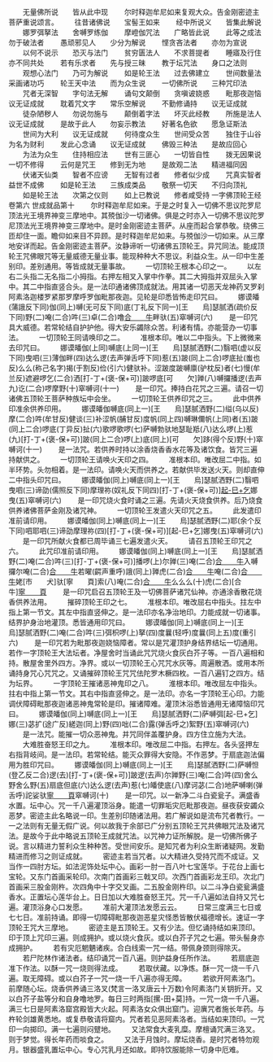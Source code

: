 <!-- { "loadSidebar": true } -->
　　无量佛所说　　皆从此中现
　　尔时释迦牟尼如来复观大众。告金刚密迹主菩萨重说颂言。
　　往昔诸佛说　　宝髻王如来
　　经中所说义　　皆集此解说
　　娜罗弭拏法　　舍嚩罗练伽
　　摩嶝伽咒法　　广略皆此说
　　此等之成法　　勿于破法者
　　愚顽邪见人　　少分为解说
　　悭贪吝法者　　亦勿为宣说
　　以何不说示　　恐灭与法门
　　贫穷匮法人　　不求菩提者
　　睡寤及行住　　亦不同共处
　　若有乐求者　　先与授三昧
　　教于坛咒法　　身口之法则
　　观想心法门　　乃可为解说
　　如是轮王法　　过去佛建立
　　世间数量法　　采画诸功巧
　　轮王天中法　　而为众生说
　　一切佛所说　　三种咒印法
　　咒者无深智　　字句法无解
　　诵句文颠倒　　贪嗔诐娆惑
　　毗那夜迦恼　　议无证成就
　　耽着咒文字　　常乐空解说
　　不勤修诵持　　议无证成就
　　徒杂陋秽人　　勿说勿施与
　　颠倒着字法　　坏灭此经教
　　所施是法人　　议无证成就
　　是故于此人　　勿妄示教法
　　好著名色欲　　愿急证斯法
　　世间为大利　　议无证成就
　　何待度众生　　世间受众苦
　　独住于山谷　　为名为财利
　　发此心念诵　　议无证成就
　　佛毁三种法　　是故应回心
　　为法为众生　　住持相应法
　　世有三匪心　　一切皆自性
　　拨无因果说　　一切不修得
　　云何是咒王　　修到无为地
　　是故观二法　　精进福同因
　　伏诸天仙类　　智者不应谤
　　无智有过者　　修者似少成
　　咒真实智者　　益世不成佛
　　如是轮王法　　三族成类品
　　敬祭一切天　　不归向顶礼
　　如是轮王法　　次第之仪则
　　如上已教说　　修者咸受持
一字佛顶轮王经卷第六
世成就品第十
　　尔时释迦牟尼如来。于是之时复入一切佛不思议陀罗尼顶法光王境界神变三摩地中。其殑伽沙一切诸佛。俱是之时亦入一切佛不思议陀罗尼顶法光王境界神变三摩地中。是时金刚密迹主菩萨。从座而起合掌恭敬。绕佛三匝却住一面。瞻仰如来目不异顾。是时释迦牟尼如来。与殑伽沙一切如来。从三摩地安详而起。告金刚密迹主菩萨。汝静谛听一切诸佛五顶轮王。异咒同法。能成顶轮王咒佛眼咒等无量威德无量业事。能现种种大不思议。利益众生。从一印中生差别印。差别通用。等皆成就无量事故。
　　一切顶轮王根本心印之一。
　　以左右二头指二无名指二小拇指。右押左相叉入掌中作拳。其二大拇指并双屈头入掌中。其二中指直竖合头。是一法印通诸佛顶成就法。用其诸一切恶天龙神药叉罗刹阿素洛迦楼罗紧那罗摩呼罗伽毗那夜迦。见轮是印悉皆怖走印咒曰。
　　娜谟皤(蒲誐反下同)伽(同上)嚩(无可反下同)底(丁礼反下同一)[王　　烏]瑟腻洒(疏价反下同)野(二)唵(二合)吽(三)卓(二合)噜[合　　牛](四)畔驮(五)窣嚩诃(六)
　　是一印咒具大威德。若常轮结自护护他。得大安乐蠲除众苦。利诸有情。亦能营办一切事法。
　　一切顶轮王同请唤印之二。
　　准根本印。唯以二中指头。下上微微来去印咒曰。
　　娜谟皤伽(上同)嚩底(上同一)[王　　烏]瑟腻洒野(二)翳呬(虚以反下同)曳呬(三)薄伽畔(四)达么逻(去声弹舌呼下同)惹(五)跛(同上二合)啰底扯(蚩也反)么么(称己名字)揭(于割反)俭(引六)健驮补。涩跛度跛嚩廪(驴枕反)者(七)慢(牟兰反)遮避啰乞(二合)洒[打-丁+(褒-保+可)]跛啰底[可　　欠]亸(八)嚩攞播逻(去声九)讫(二合)啰摩野(十)窣嚩诃(十一)
　　是一印咒。捧持白花咒之三遍。请召一切诸佛五顶轮王菩萨种族坛中会坐。
　　一切顶轮王供养印咒之三。
　　此中供养印准余供养印用。
　　娜谟皤伽嚩底(同上一)[王　　烏]瑟腻洒野(二)缢(乌以反)摩(二合)吽(牟甘反)健谈(三)补涩帆(脯甘反)度帆(同上四)嚩琳儞帆(上同)者(五)跛(同上二合)啰底(丁异反)扯(六)歌啰歌啰(七)萨嚩勃驮地瑟耻羝(八)达么啰(上)惹(九)[打-丁+(褒-保+可)]跛(同上二合)啰(上)底(同上)[可　　欠]跢(得个反)野(十)窣嚩诃(十一)
　　是一法咒。若供养时持以涂香烧香香水花等及诸饮食。皆咒三遍持献供之。
　　一切顶轮王请唤火天印之四。
　　准根本印。唯改屈二中指。如半环势。头勿相着。是一法印。请唤火天而供养之。若献供毕发送火天。则却直伸二中指头印咒曰。
　　娜谟皤伽(同上)嚩底(同上一)[王　　烏]瑟腻洒野(二)翳呬曳呬(三)谛劭(儒照反下同)摩理祢(奴礼反下同四)[打-丁+(褒-保+可)][起-巳+乞](其栗反下同)娜曳(五)窣嚩诃(六)
　　是一印咒烧火食时诵之三遍。先请火天烧食供养。后乃烧食供养诸佛菩萨金刚及诸咒神。
　　一切顶轮王发遣火天印咒之五。
　　此发遣印准前请印用。
　　娜谟皤伽(同上)嚩底(同上一)[王　　烏]瑟腻洒野(二)耶(余个反下同)呬耶呬(三)谛劭摩理祢(四)[打-丁+(褒-保+可)][起-巳+乞]娜曳(五)窣嚩诃(六)
　　是一印咒所献火食都已周毕诵三七遍发遣火天。
　　请召五顶轮王印咒之六。
　　此咒印准前请印用。
　　娜谟皤伽(同上)嚩底(同上一)[王　　烏]瑟腻洒野(二)唵(二合)吽(三)[打-丁+(褒-保+可)]播啰(上)尔亸(三)唵(二合)[合　　牛](四)入嚩攞尔唵(二合)[合　　牛](五)若曜(齶声重呼)誐(同上)亸虎(二合)[合　　牛](六)唵(二合)[合　　牛](七)姥[巿　　犬]驮[寧　　頁]索(八)唵(二合)[合　　牛](九)么么么(十)虎(二合)[合　　牛][寧　　頁](十一)
　　是一印咒启召五顶轮王及一切佛菩萨诸咒仙神。亦通涂香散花烧香供养法用。
　　摧碎顶轮王印之七。
　　准根本印。唯改屈右中指头。拄左中指上第一节文。其左中指直竖伸之。是一法印亦名净治地印。力能成就一切诸事。结界护身治地灌顶。悉皆通用印咒曰。
　　娜谟皤伽(同上)嚩底(同上一)[王　　烏]瑟腻洒野(二)唵(二合)吽(三)弭枳啰(上)拏(四)度曩(轻呼)度曩(同上五)度(重引六)
　　是一印咒若为毗那夜迦娆恼障者。常以是咒灌顶护身结界结坛一切通用。若作一字顶轮王大法坛者。净屋舍时当诵此咒咒烧火食灰白芥子等。一百八遍相和持。散屋舍里外四方。净界。或以一切顶轮王心咒咒水灰等。周遍散洒。或用本所诵持身咒心咒咒之。又诵摧碎顶轮王咒咒佉陀罗木橛四枚。一百八遍钉之四方。结为坛界。
　　一字顶轮王摧诸恶神鬼印之八。
　　淮根本印。唯改屈左中指头。拄右中指上第一节文。其右中指直竖伸之。是一法印。亦名一字顶轮王心印。力能调伏障碍毗那夜迦诸恶神鬼常轮是印。摧诸障难。灌顶沐浴悉皆通用无诸障恼印咒曰。
　　娜谟皤伽(同上)嚩底(同上一)[王　　烏]瑟腻洒野(二)萨嚩弭[起-巳+乞]娜(三)苾扩(途广反)縒迦(同上)野(四)咄(二合)露(弹舌呼之)絮野(五)窣嚩诃(六)
　　是一法咒。能摧一切众恶神鬼。并咒同伴盖覆护身。四方住立施为大法。
　　大难胜奋怒王印之九。
　　准根本印。唯改屈二中指。右押左。各头竖押左右指背岐间。是一法印。若常轮结。能灭众罪得大安隐。不作恶梦。于扇底迦法偏用为胜印咒曰。
　　娜谟皤伽(同上)嚩底(同上一)[王　　烏]瑟腻洒野(二)萨嚩怛(登乙反二合)逻(去)[打-丁+(褒-保+可)]跛逻(去声)尔亸野(三)唵(二合)吽(四)舍么野舍么野(五)扇底但底(六)达么逻(去声)惹(七)皤使底(八)摩诃苾(二合)地萨嚩喇(弹舌呼)詑娑驮[寧　　頁](九)窣嚩诃(十)
　　是一印咒。以一新净二斗白瓷瓮子。满盛香水置。坛中心。咒一千八遍灌顶浴身。能遣一切罪垢灾厄毗那夜迦。昼夜获安蠲众恶梦。密迹主此名略说一印。生差别印随诸法用。若广解说如是流布咒者教行。一一之法则有无量无假广说。何以故我于余部已广分别五顶轮王咒共佛眼咒法及诸咒法。是故今于此中略说五顶轮王成就咒法。以咒神力证所解脱。是一切佛所佛子说。言以精进力誓利众生种种苦。受世间安乐。是知咒者为利众生断诸疑网。发勤精进而修习之则证成就。
　　密迹主若当咒者。以大精进久受持咒而不成证。又当作一四肘方坛。如法泥饰处坛中心。画彩一肘一百八叶七宝莲华。于花台上画七宝轮。又东门首画采轮印。次南门首画彩三戟叉印。次西门首画彩龙王印。次北门首画采三股金刚杵。次四角中十字交叉画。二五股金刚杵印。以二斗净白瓷瓮满盛香水。正置坛心莲华台上。日日加以大难胜奋怒王咒。咒一千八遍如法自持又咒七遍。灌顶浴身心口发愿。
　　准前大灌顶法发愿云云。
　　日常三度满三七日或七七日。准前持诵。即得一切障碍毗那夜迦恶星灾怪悉皆散伏福德增长。速证一字顶轮王咒大三摩地。
　　密迹主是五顶轮王。又有少法。但忆诵持结如来顶印。印于顶上咒印三遍。则成拥护。或以烧火食灰。或以白芥子咒之七遍。带头髻身亦成拥护。
　　若有灾厄魍魉诸疾。合白线索一咒一结。带佩身颈则得除灭。
　　若尸陀林作诸法者。结印诵咒一百八遍。则护益身任所作法。
　　若扇底迦准下作法。以酥一咒一烧则得法成。
　　若取伏藏。以净炼。酥一咒一烧一千八遍。取无障碍。或以白芥子一咒一烧一千八遍亦得无障。
　　若欲开阿素洛门。前摩随心坛。烧香供养诵三洛叉(梵言一洛叉唐云十万数)令阿素洛门关钥折开。又以白芥子盐等分和自身噜地罗。每日三时两指[摞-田+莫]持。一咒一烧一千八遍。满三七日是阿素洛窟宫殿皆大火起。阿素洛女众俱出窟门。迎廙咒者施长年药。与杵轮剑雄黄悉地。或复恭敬请将窟内。咒者若见恶阿素洛者。当结如来顶印。一咒印一向掷印。满一七遍则闷躄地。
　　又法常食大麦乳糜。摩檀诵咒满三洛叉。则于梦觉。得长年药而啖食之。
　　又法于月蚀时。摩坛烧香。是时咒者特勿观月。银器盛乳置坛中心。专心咒乳月还如故。即持饮服能除一切身中厄难。
